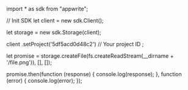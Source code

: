 import * as sdk from "appwrite";

// Init SDK
let client = new sdk.Client();

let storage = new sdk.Storage(client);

client
    .setProject('5df5acd0d48c2') // Your project ID
;

let promise = storage.createFile(fs.createReadStream(__dirname + '/file.png')), [], []);

promise.then(function (response) {
    console.log(response);
}, function (error) {
    console.log(error);
});
